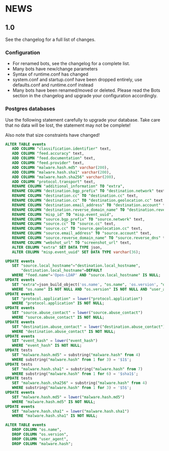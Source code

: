 NEWS
====

1.0
---
See the changelog for a full list of changes.

### Configuration
* For renamed bots, see the changelog for a complete list.
* Many bots have new/change parameters
* Syntax of runtime.conf has changed
* system.conf and startup.conf have been dropped entirely, use defaults.conf and runtime.conf instead
* Many bots have been renamed/moved or deleted. Please read the Bots section in the changelog and upgrade your configuration accordingly.


### Postgres databases
Use the following statement carefully to upgrade your database.
Take care that no data will be lost, the statement may not be complete!

Also note that size constraints have changed!
```SQL
ALTER TABLE events
   ADD COLUMN "classification.identifier" text,
   ADD COLUMN "feed.accuracy" text,
   ADD COLUMN "feed.documentation" text,
   ADD COLUMN "feed.provider" text,
   ADD COLUMN "malware.hash.md5" varchar(200),
   ADD COLUMN "malware.hash.sha1" varchar(200),
   ADD COLUMN "malware.hash.sha256" varchar(200),
   ADD COLUMN "protocol.transport" text,
   RENAME COLUMN "additional_information" TO "extra",
   RENAME COLUMN "destination.bgp_prefix" TO "destination.network" text,
   RENAME COLUMN "destination.cc" TO "destination.cc" text,
   RENAME COLUMN "destination.cc" TO "destination.geolocation.cc" text,
   RENAME COLUMN "destination.email_address" TO "destination.account" text,
   RENAME COLUMN "destination.reverse_domain_name" TO "destination.reverse_dns" text,
   RENAME COLUMN "misp_id" TO "misp.event_uuid",
   RENAME COLUMN "source.bgp_prefix" TO "source.network" text,
   RENAME COLUMN "source.cc" TO "source.cc" text,
   RENAME COLUMN "source.cc" TO "source.geolocation.cc" text,
   RENAME COLUMN "source.email_address" TO "source.account" text,
   RENAME COLUMN "source.reverse_domain_name" TO "source.reverse_dns" text,
   RENAME COLUMN "webshot_url" TO "screenshot_url" text,
   ALTER COLUMN "extra" SET DATA TYPE json,
   ALTER COLUMN "misp.event_uuid" SET DATA TYPE varchar(36);

UPDATE events
   SET "source.local_hostname"="destination.local_hostname",
       "destination.local_hostname"=DEFAULT
   WHERE "feed.name"='Open-LDAP' AND "source.local_hostname" IS NULL;
UPDATE events
   SET "extra"=json_build_object('os.name', "os.name", 'os.version', "os.version", 'user_agent', "user_agent")
   WHERE "os.name" IS NOT NULL AND "os.version" IS NOT NULL AND "user_agent" IS NOT NULL AND "extra" IS NULL;
UPDATE events
   SET "protocol.application" = lower("protocol.application")
   WHERE "protocol.application" IS NOT NULL;
UPDATE events
   SET "source.abuse_contact" = lower("source.abuse_contact")
   WHERE "source.abuse_contact" IS NOT NULL;
UPDATE events
   SET "destination.abuse_contact" = lower("destination.abuse_contact")
   WHERE "destination.abuse_contact" IS NOT NULL;
UPDATE events
   SET "event_hash" = lower("event_hash")
   WHERE "event_hash" IS NOT NULL;
UPDATE tests
   SET "malware.hash.md5" = substring("malware.hash" from 4)
   WHERE substring("malware.hash" from 1 for 3) = '$1$';
UPDATE tests
   SET "malware.hash.sha1" = substring("malware.hash" from 7)
   WHERE substring("malware.hash" from 1 for 6) = '$sha1$';
UPDATE tests
   SET "malware.hash.sha256" = substring("malware.hash" from 4)
   WHERE substring("malware.hash" from 1 for 3) = '$5$';
UPDATE events
   SET "malware.hash.md5" = lower("malware.hash.md5")
   WHERE "malware.hash.md5" IS NOT NULL;
UPDATE events
   SET "malware.hash.sha1" = lower("malware.hash.sha1")
   WHERE "malware.hash.sha1" IS NOT NULL;

ALTER TABLE events
   DROP COLUMN "os.name",
   DROP COLUMN "os.version",
   DROP COLUMN "user_agent",
   DROP COLUMN "malware.hash";
```
